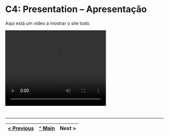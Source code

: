 # C4: Presentation – Apresentação


Aqui está um video a mostrar o site todo.

<video width="320" height="240" controls>
  <source src="tiwm23tig01/ProjTecInt/doc/img/video.mp4" type="video/mp4">
  Seu navegador não suporta o elemento de vídeo.
</video>


#

---  
[< Previous](c3.md) | [^ Main](https://github.com/tiwm23tig01) | Next >
:--- | :---: | ---: 
